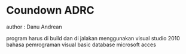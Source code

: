 # Coundown ADRC
 author : Danu Andrean

 program harus di build dan di jalakan menggunakan visual studio 2010
 bahasa pemrograman visual basic
 database microsoft acces
